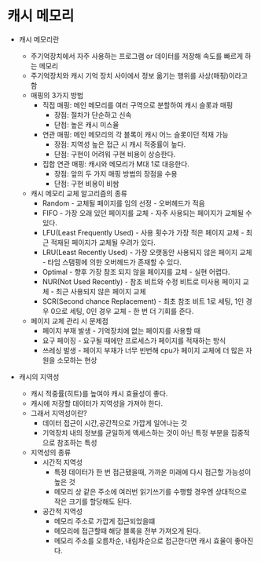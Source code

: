 # 캐시 메모리

- 캐시 메모리란
    - 주기억장치에서 자주 사용하는 프로그램 or 데이터를 저장해 속도를 빠르게 하는 메모리
    - 주기억장치와 캐시 기억 장치 사이에서 정보 옮기는 행위를 사상(매핑)이라고 함
    - 매핑의 3가지 방법
        - 직접 매핑: 메인 메모리를 여러 구역으로 분할하여 캐시 슬롯과 매핑
            - 장점: 절차가 단순하고 신속
            - 단점: 높은 캐시 미스율
        - 연관 매핑: 메인 메모리의 각 블록이 캐시 어느 슬롯이던 적재 가능
            - 장점: 지역성 높은 접근 시 캐시 적중률이 높다.
            - 단점: 구현이 어려워 구현 비용이 상승한다.
        - 집합 연관 매핑: 캐시와 메모리가 M대 1로 대응한다.
            - 장점: 앞의 두 가지 매핑 방법의 장점을 수용
            - 단점: 구현 비용이 비쌈
    - 캐시 메모리 교체 알고리즘의 종류
        - Random - 교체될 페이지를 임의 선정 - 오버헤드가 적음
        - FIFO - 가장 오래 있던 페이지를 교체 - 자주 사용되는 페이지가 교체될 수 있다.
        - LFU(Least Frequently Used) - 사용 횟수가 가장 적은 페이지 교체 - 최근 적재된 페이지가 교체될 우려가 있다.
        - LRU(Least Recently Used) - 가장 오랫동안 사용되지 않은 페이지 교체 - 타임 스탬핑에 의한 오버헤드가 존재할 수 있다.
        - Optimal - 향후 가장 참조 되지 않을 페이지를 교체 - 실현 어렵다.
        - NUR(Not Used Recently) - 참조 비트와 수정 비트로 미사용 페이지 교체 - 최근 사용되지 않은 페이지 교체
        - SCR(Second chance Replacement) - 최초 참조 비트 1로 세팅, 1인 경우 0으로 세팅, 0인 경우 교체 - 한 번 더 기회를 준다.
    - 페이지 교체 관리 시 문제점
        - 페이지 부재 발생 - 기억장치에 없는 페이지를 사용할 때
        - 요구 페이징 - 요구될 때에만 프로세스가 페이지를 적재하는 방식
        - 쓰레싱 발생 - 페이지 부재가 너무 빈번해 cpu가 페이지 교체에 더 많은 자원을 소모하는 현상

- 캐시의 지역성
    - 캐시 적중률(히트)를 높여야 캐시 효율성이 좋다.
    - 캐시에 저장할 데이터가 지역성을 가져야 한다.
    - 그래서 지역성이란?
        - 데이터 접근이 시간,공간적으로 가깝게 일어나는 것
        - 기억장치 내의 정보를 균일하게 액세스하는 것이 아닌 특정 부분을 집중적으로 참조하는 특성
    - 지역성의 종류
        - 시간적 지역성
            - 특정 데이터가 한 번 접근됐을때, 가까운 미래에 다시 접근할 가능성이 높은 것
            - 메모리 상 같은 주소에 여러번 읽기쓰기를 수행할 경우엔 상대적으로 작은 크기를 할당해도 된다.
        - 공간적 지역성
            - 메모리 주소로 가깝게 접근되었을떄
            - 메모리에 접근할때 해당 블록을 전부 가져오게 된다.
            - 메모리 주소를 오름차순, 내림차순으로 접근한다면 캐시 효율이 좋아진다.
